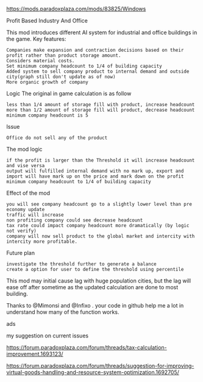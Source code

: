 https://mods.paradoxplaza.com/mods/83825/Windows

Profit Based Industry And Office

This mod introduces different AI system for industrial and office buildings in the game.
Key features:

    Companies make expansion and contraction decisions based on their profit rather than product storage amount.
    Considers material costs.
    Set minimum company headcount to 1/4 of building capacity
    Added system to sell company product to internal demand and outside city(graph still don't update as of now)
    More organic growth of company

Logic
The original in game calculation is as follow

    less than 1/4 amount of storage fill with product, increase headcount
    more than 1/2 amount of storage fill will product, decrease headcount
    minimum company headcount is 5

Issue

    Office do not sell any of the product

The mod logic

    if the profit is larger than the Threshold it will increase headcount and vise versa
    output will fulfilled internal demand with no mark up, export and import will have mark up on the price and mark down on the profit
    minimum company headcount to 1/4 of building capacity

Effect of the mod

    you will see company headcount go to a slightly lower level than pre economy update
    traffic will increase
    non profiting company could see decrease headcount
    tax rate could impact company headcount more dramatically (by logic not verify)
    company will now sell product to the global market and intercity with intercity more profitable.

Future plan

    investigate the threshold further to generate a balance
    create a option for user to define the threshold using percentile

This mod may initial cause lag with huge population cities, but the lag will ease off after sometime as the updated calculation are done to most building.

Thanks to @Mimonsi and @Infixo . your code in github help me a lot in understand how many of the function works.

ads

my suggestion on current issues

https://forum.paradoxplaza.com/forum/threads/tax-calculation-improvement.1693123/

https://forum.paradoxplaza.com/forum/threads/suggestion-for-improving-virtual-goods-handling-and-resource-system-optimization.1692705/


